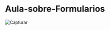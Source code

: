 # Aula-sobre-Formularios

![Capturar](https://user-images.githubusercontent.com/83145774/191866279-0383c14d-6df0-4def-84bc-93135edb2f63.PNG)
